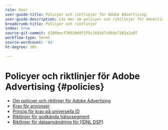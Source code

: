 ```yaml
---
role: User
user-guide-title: Policyer och riktlinjer för Adobe Advertising
user-guide-description: Läs mer om policyer och riktlinjer för Advertising DSP och [!DNL Advertising Search, Social, & Commerce].
breadcrumb-title: Policyer och riktlinjer
index: true
source-git-commit: d186becf30926ddf2f5c1681d7c88de7382a2a97
workflow-type: tm+mt
source-wordcount: '43'
ht-degree: 30%

---
```



# Policyer och riktlinjer för Adobe Advertising {#policies}

+ [Om policyer och riktlinjer för Adobe Advertising](/help/policies/home.md)
+ [Krav för annonser](/help/policies/ad-requirements-policy.md)
+ [Princip för krav på universella ID](/help/policies/universal-id-policy.md)
+ [Riktlinjer för godkända hälsosegment](/help/policies/health-segment-guidelines.md)
+ [Riktlinjer för dataanvändning för [!DNL DSP]](/help/policies/data-usage-guidelines.md)
